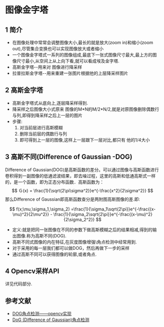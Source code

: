 # 图像金字塔

## 1 简介

- 在图像处理中常常会调整图像大小,最长的就是放大(zoom in)和缩小(zoom out),尽管集合变换也可以实现图像放大或者缩小
- 一个图像金字塔式一系列的图像组成,最底下一张式图像尺寸最大,最上方的图像尺寸最小,从空间上从上向下看,就可以看成埃及金字塔.
- 高斯金字塔--用来对 图像进行降采样
- 拉普拉斯金字塔--用来重建一张图片根据他的上层降采样图片

## 2 高斯金字塔

- 高斯金字塔式从底向上,逐层降采样得到.
- 降采样之后图像大小式原来 图像的M\*N的M/2\*N/2,就是对原图像删除偶数行与列,即得到降采样之后上一层的图片
- 步骤:
  1. 对当前层进行高斯模糊
  2. 删除当前层的偶数行与列
  3. 即可得到上一层的图像,这样上一层跟下一层对比,都只有 他的1/4大小

## 3 高斯不同(Difference of Gaussian -DOG)

Difference of Gaussian(DOG)是高斯函数的差分。可以通过图像与高斯函数进行卷积得到一副图像的低通滤波结果，即去噪过程，这里的高斯和低通高斯式一样的，是一个函数，即为正态分布函数．高斯函数为：
$$
Ｇ(x) = \frac{1}{\sqrt{2\pi\sigma^2}}e^{-\frac{x^2}{2\sigma^2}}
$$
那么Difference of Gaussian即高斯函数查分是两附图高斯图像的差.即:


$$
f(x;\mu,\sigma_1,\sigma_2) =\frac{1}{\sigma_1\sqrt{2\pi}}e^{-\frac{(x-\mu)^2}{2\mu^2}} - \frac{1}{\sigma_2\sqrt{2\pi}}e^{-\frac{(x-\mu)^2}{2\sigma_2^2}}
$$

- 定义:就是把同一张图像在不同的参数下做高斯模糊之后的结果相减,得到的输出图像.称为高斯不同(DOG).
- 高斯不同式图像的内在特征,在灰度图像增强\角点检测中经常用到.
- 对于采用的每一层我们都可以做DOG，然后再做下一步的采样
- 通过高斯不同可以获得图像的轮廓,或者角点.



## 4 Opencv采样API

详见代码部分.

## 参考文献

-  [DOG角点检测——opencv实现](https://www.cnblogs.com/eshuang/p/5503291.html)
- [DoG (Difference of Gaussian)角点检测](https://blog.csdn.net/abcjennifer/article/details/7639488)



